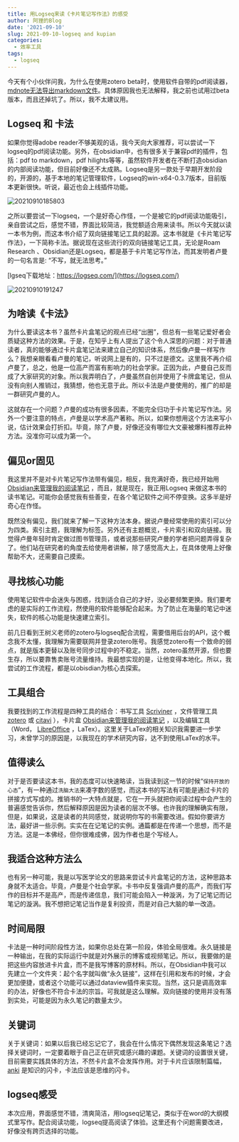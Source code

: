 ```yaml
---
title: 用Logseq来读《卡片笔记写作法》的感受
author: 阿狸的Blog
date: '2021-09-10'
slug: 2021-09-10-logseq and kupian
categories:
  - 效率工具
tags:
  - logseq
---
```


今天有个小伙伴问我，为什么在使用zotero beta时，使用软件自带的pdf阅读器，[mdnote无法导出markdown文件](https://www.bilibili.com/video/BV1kb4y1k767)。具体原因我也无法解释，我之前也试用过beta版本，而且还掉坑了。所以，我不太建议用。

## Logseq 和 卡法

如果你觉得adobe reader不够美观的话，我今天向大家推荐，可以尝试一下logseq的pdf阅读功能。另外，在obsidian中，也有很多关于兼容pdf的插件，包括：pdf to markdown，pdf hilights等等，虽然软件开发者在不断打造obsidian的内部阅读功能，但目前好像还不太成熟。Logseq是另一款处于早期开发阶段的，开源的，基于本地的笔记管理软件，Logseq的win-x64-0.3.7版本，目前版本更新很快。听说，最近也会上线插件功能。

![20210910185803](https://gitee.com/alingyisheng/tupian/raw/master/img/20210910185803.png)

之所以要尝试一下logseq，一个是好奇心作怪，一个是被它的pdf阅读功能吸引，亲自尝试之后，感觉不错，界面比较简洁，我觉额适合用来读书。所以今天就以读一本书为例，而这本书介绍了双向链接笔记工具的起源。这本书就是《卡片笔记写作法》，一下简称卡法。据说现在这些流行的双向链接笔记工具，无论是Roam Research 、Obsidian还是Logseq，都是基于卡片笔记写作法，而其发明者卢曼的一句名言是: “不写，就无法思考。”

[lgseq下载地址：https://logseq.com/](https://logseq.com/)

![20210910191247](https://gitee.com/alingyisheng/tupian/raw/master/img/20210910191247.png)

## 为啥读《卡法》

为什么要读这本书？虽然卡片盒笔记的观点已经“出圈”，但总有一些笔记爱好者会质疑这种方法的效果。于是，在知乎上有人提出了这个令人深思的问题：对于普通读者，真的能够通过卡片盒笔记法来建立自己的知识体系，然后像卢曼一样写作么？我想亲眼看看卢曼的笔记，听说网上是有的，只不过是德文。这里我不再介绍卢曼了，总之，他是一位高产而富有影响力的社会学家。正因为此，卢曼自己反而成了大家研究的对象。所以我弄明白了，卢曼虽然自创并使用了卡牌盒笔记，但从没有向别人推销过，我猜想，他也无意于此。所以卡法是卢曼使用的，推广的却是一群研究卢曼的人。

这就存在一个问题？卢曼的成功有很多因素，不能完全归功于卡片笔记写作法。另外一个要注意的特点，卢曼是以学术高产著称。所以，如果你想用这个方法来写小说，估计效果会打折扣。毕竟，除了卢曼，好像还没有哪位大文豪被爆料推荐此种方法。没准你可以成为第一个。

## 偏见or固见

我这里并不是对卡片笔记写作法带有偏见，相反，我充满好奇，我已经开始用 [Obsidian来管理我的阅读笔记](https://www.bilibili.com/video/BV1kb4y1k767?spm_id_from=333.999.0.0) ，而且，就是现在，我正用Logseq 来做这本书的读书笔记。可能你会感觉我有些善变，在各个笔记软件之间不停变换。这多半是好奇心在作怪。

既然没有偏见，我们就来了解一下这种方法本身。据说卢曼经常使用的索引可以分为四类。索引主题，我理解为标签。另外还有主题概览，卡片索引和双向链接。我觉得卢曼年轻时肯定做过图书管理员，或者说那些研究卢曼的学者把问题弄得复杂了。他们站在研究者的角度去给使用者讲解，除了感觉高大上，在具体使用上好像帮助不大，还需要自己摸索。

## 寻找核心功能

使用笔记软件中会迷失与困惑，找到适合自己的才好，没必要频繁更换。我们要考虑的是实际的工作流程，然使用的软件能够配合起来。为了防止在海量的笔记中迷失，软件的核心功能是快速建立索引。

前几日看到王树义老师的zotero与logseq配合流程，需要借用后台的API，这个概念我不太懂，我理解为需要联网并登录zotero账号。我感觉zotero有一个致命的弱点，就是版本更替以及账号同步过程中的不稳定。当然，zotero虽然开源，但也要生存，所以要靠售卖账号流量维持。我最想实现的是，让他变得本地化。所以，我尝试的工作流程，都是以obisdian为核心去探索。

## 工具组合

我要找到的工作流程是四种工具的结合：书写工具 [Scriviner](https://www.bilibili.com/video/BV1jb4y167xt/) ，文件管理工具 [zotero](https://www.bilibili.com/video/BV1PK4y197ic/) 或 [citavi](https://www.bilibili.com/video/BV1FV411q7cA/) ），卡片盒 [Obsidian来管理我的阅读笔记](https://www.bilibili.com/video/BV1kb4y1k767?spm_id_from=333.999.0.0) ，以及编辑工具（Word， [LibreOffice](https://www.bilibili.com/video/BV1zQ4y1C7Tx?spm_id_from=333.999.0.0) ，LaTex）。这里关于LaTex的相关知识我需要进一步学习，未曾学习的原因是，以我现在的学术研究内容，达不到使用LaTex的水平。


## 值得读么

对于是否要读这本书，我的态度可以快速略读，当我读到这一节的时候“`保持开放的心态`”，有一种通过`洗脑大法`来凑字数的感觉，而这本书的写法有可能是通过卡片的拼接方式写成的。推销书的一大特点就是，它在一开头就把你阅读过程中会产生的普遍感觉告诉你，然后解释原因是因为读者的层次不够。也许我的理解确实有限，但是，如果说，这是读者的共同感觉，就说明你写的书需要改进。假如你要讲方法，最好讲一些示例。实实在在记笔记的实例。通篇都是在传递一个思想，而不是方法。这是一本佛经，但你很难成佛，因为作者也是个写经人。

## 我适合这种方法么
也有另一种可能，我是以写医学论文的思路来尝试卡片盒笔记的方法，这种思路本身就不太适合。毕竟，卢曼是个社会学家。卡书中反复强调卢曼的高产，而我们写作的目标并不是高产，而是传递信息，我们可能会陷入一种漩涡，为了记笔记而记笔记的漩涡。我不想把记笔记当作是复利投资，而是对自己大脑的单一改造。


## 时间局限
卡法是一种时间阶段性方法，如果你总处在第一阶段，体验全局很难。永久链接是一种输出，在我的实际运行中就是对外展示的博客或视频笔记。所以，我要做的是把这些内容放进卡片盒，而不是我写博客的原材料。所以，在Obsidian中我可以先建立一个文件夹：起个名字就叫做“永久链接”，这样在引用和发布的时候，才会更加便捷，或者这个功能可以通过dataview插件来实现。当然，这只是调高效率的办法，好像也不符合卡法的宗旨。可我就是这么理解。双向链接的使用并没有落到实处，可能是因为永久笔记的数量太少。

## 关键词
关于关键词：如果以后我已经忘记它了，我会在什么情况下偶然发现这条笔记？选择关键词时，一定要着眼于自己正在研究或感兴趣的课题。关键词的设置很关键，目前需要实践具体的方法，不然卡片盒不会发挥作用。对于卡片应该限制篇幅， [anki](https://www.bilibili.com/video/BV1m44y187cM/) 是知识的闪卡，卡法应该是思维的闪卡。

## logseq感受
 本次应用，界面感觉不错，清爽简洁，用logseq记笔记，类似于在word的大纲模式里写作。配合阅读功能，logseq提高阅读了体验。这里还有个问题需要改进，好像没有跨页选择的功能。


